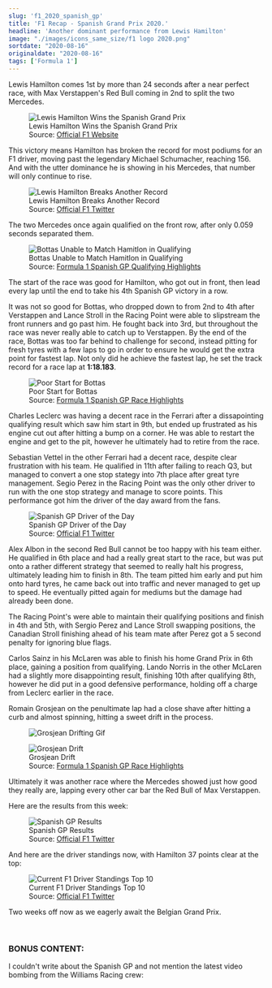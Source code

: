 ```yaml
---
slug: 'f1_2020_spanish_gp'
title: 'F1 Recap - Spanish Grand Prix 2020.'
headline: 'Another dominant performance from Lewis Hamilton'
image: "./images/icons_same_size/f1 logo 2020.png"
sortdate: "2020-08-16"
originaldate: "2020-08-16"
tags: ['Formula 1']
---
```


Lewis Hamilton comes 1st by more than 24 seconds after a near perfect race, with Max Verstappen's Red Bull coming in 2nd to split the two Mercedes. 

<div id="imageDiv">
    <figure>
        <img src="https://joshlearningtocode.files.wordpress.com/2020/08/hamilton-wins-spanish-gp.jpg" alt="Lewis Hamilton Wins the Spanish Grand Prix">
        <figcaption>Lewis Hamilton Wins the Spanish Grand Prix</figcaption>
        <figcaption>Source: <a href="https://www.formula1.com/en/latest/article.dominant-hamilton-eases-to-fifth-spanish-gp-win-as-verstappen-splits.7rpPdVJJW3PHkrnNAisQ3G.html" target="_blank">Official F1 Website</a></figcaption>
    </figure>
</div>

This victory means Hamilton has broken the record for most podiums for an F1 driver, moving past the legendary Michael Schumacher, reaching 156. And with the utter dominance he is showing in his Mercedes, that number will only continue to rise.

<div id="imageDiv">
    <figure>
        <img src="https://joshlearningtocode.files.wordpress.com/2020/08/lewham-most-podiums.jpg" alt="Lewis Hamilton Breaks Another Record">
        <figcaption>Lewis Hamilton Breaks Another Record</figcaption>
        <figcaption>Source: <a href="https://twitter.com/F1" target="_blank">Official F1 Twitter</a></figcaption>
    </figure>
</div>

The two Mercedes once again qualified on the front row, after only 0.059 seconds separated them.

<div id="imageDiv">
    <figure>
        <img src="https://joshlearningtocode.files.wordpress.com/2020/08/bottas-qualy.png" alt="Bottas Unable to Match Hamitlon in Qualifying">
        <figcaption>Bottas Unable to Match Hamitlon in Qualifying</figcaption>
        <figcaption>Source: <a href="https://www.youtube.com/watch?v=t8t4lbw6pBE" target="_blank">Formula 1 Spanish GP Qualifying Highlights</a></figcaption>
    </figure>
</div>

The start of the race was good for Hamilton, who got out in front, then lead every lap until the end to take his 4th Spanish GP victory in a row. 

It was not so good for Bottas, who dropped down to from 2nd to 4th after Verstappen and Lance Stroll in the Racing Point were able to slipstream the front runners and go past him. He fought back into 3rd, but throughout the race was never really able to catch up to Verstappen. By the end of the race, Bottas was too far behind to challenge for second, instead pitting for fresh tyres with a few laps to go in order to ensure he would get the extra point for fastest lap. Not only did he achieve the fastest lap, he set the track record for a race lap at **1:18.183**.

<div id="imageDiv">
    <figure>
        <img src="https://joshlearningtocode.files.wordpress.com/2020/08/spanish-gp-bottas-bad-start.png" alt="Poor Start for Bottas">
        <figcaption>Poor Start for Bottas</figcaption>
        <figcaption>Source: <a href="https://www.youtube.com/watch?v=-yHbZWfkBwU" target="_blank">Formula 1 Spanish GP Race Highlights</a></figcaption>
    </figure>
</div>

Charles Leclerc was having a decent race in the Ferrari after a dissapointing qualifying result which saw him start in 9th, but ended up frustrated as his engine cut out after hitting a bump on a corner. He was able to restart the engine and get to the pit, however he ultimately had to retire from the race. 

<div id="imageDiv">
    <p class="tweetToEmbed" style="display: none;">1295035591327809536</p>
</div>

Sebastian Vettel in the other Ferrari had a decent race, despite clear frustration with his team. He qualified in 11th after failing to reach Q3, but managed to convert a one stop stategy into 7th place after great tyre management. Segio Perez in the Racing Point was the only other driver to run with the one stop strategy and manage to score points. This performance got him the driver of the day award from the fans.

<div id="imageDiv">
    <figure>
        <img src="https://joshlearningtocode.files.wordpress.com/2020/08/spanish-gp-vettle-dotd.jpg" alt="Spanish GP Driver of the Day">
        <figcaption>Spanish GP Driver of the Day</figcaption>
        <figcaption>Source: <a href="https://twitter.com/F1" target="_blank">Official F1 Twitter</a></figcaption>
    </figure>
</div>

Alex Albon in the second Red Bull cannot be too happy with his team either. He qualified in 6th place and had a really great start to the race, but was put onto a rather different strategy that seemed to really halt his progress, ultimately leading him to finish in 8th. The team pitted him early and put him onto hard tyres, he came back out into traffic and never managed to get up to speed. He eventually pitted again for mediums but the damage had already been done.

The Racing Point's were able to maintain their qualifying positions and finish in 4th and 5th, with Sergio Perez and Lance Stroll swapping positions, the Canadian Stroll finishing ahead of his team mate after Perez got a 5 second penalty for ignoring blue flags.

Carlos Sainz in his McLaren was able to finish his home Grand Prix in 6th place, gaining a position from qualifying. Lando Norris in the other McLaren had a slightly more disappointing result, finishing 10th after qualifying 8th, however he did put in a good defensive performance, holding off a charge from Leclerc earlier in the race.

Romain Grosjean on the penultimate lap had a close shave after hitting a curb and almost spinning, hitting a sweet drift in the process.

<div id="imageDiv">
    <figure>
        <img src="https://joshlearningtocode.files.wordpress.com/2020/08/spanish-gp-grosjean-drifting.gif" alt="Grosjean Drifting Gif">
    </figure>
    <figure>
        <img src="https://joshlearningtocode.files.wordpress.com/2020/08/spanish-gp-grosjean-drift.png" alt="Grosjean Drift">
        <figcaption>Grosjean Drift</figcaption>
        <figcaption>Source: <a href="https://www.youtube.com/watch?v=-yHbZWfkBwU" target="_blank">Formula 1 Spanish GP Race Highlights</a></figcaption>
    </figure>
</div>

Ultimately it was another race where the Mercedes showed just how good they really are, lapping every other car bar the Red Bull of Max Verstappen. 

Here are the results from this week:

<div id="imageDiv">
    <figure>
        <img src="https://joshlearningtocode.files.wordpress.com/2020/08/spanish-gp-results.jpg" alt="Spanish GP Results">
        <figcaption>Spanish GP Results</figcaption>
        <figcaption>Source: <a href="https://twitter.com/F1" target="_blank">Official F1 Twitter</a></figcaption>
    </figure>
</div>

And here are the driver standings now, with Hamilton 37 points clear at the top:

<div id="imageDiv">
    <figure>
        <img src="https://joshlearningtocode.files.wordpress.com/2020/08/spanish-gp-overall-standings.jpg" alt="Current F1 Driver Standings Top 10">
        <figcaption>Current F1 Driver Standings Top 10</figcaption>
        <figcaption>Source: <a href="https://twitter.com/F1" target="_blank">Official F1 Twitter</a></figcaption>
    </figure>
</div>

Two weeks off now as we eagerly await the Belgian Grand Prix.

<br>

### BONUS CONTENT:
I couldn't write about the Spanish GP and not mention the latest video bombing from the Williams Racing crew:

<div id="imageDiv">
    <p class="tweetToEmbed" style="display: none;">1294967613341212674</p>
</div>
